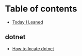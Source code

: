# Table of contents

* [Today I Leaned](README.md)

## dotnet

* [How to locate dotnet](dotnet/how-to-locate-dotnet.md)

